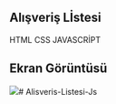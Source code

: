 ## Alışveriş Lİstesi

HTML CSS JAVASCRİPT

## Ekran Görüntüsü

![](ekran.gif)# Alisveris-Listesi-Js
